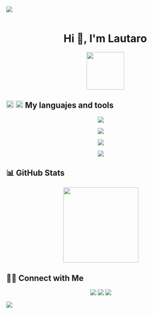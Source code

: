 <!--horizontal divider(gradiant)-->
<img src="https://user-images.githubusercontent.com/73097560/115834477-dbab4500-a447-11eb-908a-139a6edaec5c.gif">

<!--h1 without bottom border-->
<div id="user-content-toc">
  <ul align="center">
    <summary><h1 style="display: inline-block">Hi 👋, I'm Lautaro</h1></summary>
    <img width="100px" src="https://visitcount.itsvg.in/api?id=lautaRoldan&icon=0&color=1"/>
  </ul>
</div>


## <picture> <img src = "https://github.com/7oSkaaa/7oSkaaa/blob/main/Images/Programming_Languages.gif?raw=true" width = 20px>  </picture>  <picture> <img src = "https://github.com/7oSkaaa/7oSkaaa/blob/main/Images/CP_PS.gif?raw=true" width = 20px>  </picture> My languajes and tools

<p align="center">
  <a href="https://skillicons.dev">
    <img src="https://skillicons.dev/icons?i=html,css,c,js,react,nextjs,py,php,laravel,mysql&perline=5" />
  </a>
</p>

<p align="center">
  <a href="https://skillicons.dev">
    <img src="https://skillicons.dev/icons?i=bootstrap,nodejs,npm,docker,yarn,postman&perline=6" />
  </a>
</p>

<p align="center">
  <a href="https://skillicons.dev">
    <img src="https://skillicons.dev/icons?i=bash,powershell,ubuntu,windows,linux,git&perline=6" />
  </a>
</p>

<p align="center">
  <a href="https://skillicons.dev">
    <img src="https://skillicons.dev/icons?i=figma,aws,ps&perline=3" />
  </a>
</p>

## 📊 GitHub Stats

<div align="center">
  <img align="" height='200px' src="https://github-readme-streak-stats.herokuapp.com/?user=lautaRoldan&theme=react&hide_border=true"/>
</div>

## 🤝🏻 Connect with Me

<p align="center">
  <a href="https://www.linkedin.com/in/lautaroezequielroldan/"><img src="https://img.shields.io/badge/-Lautaro%20Roldan-0077B5?style=flat&logo=Linkedin&logoColor=white"/></a>
  <a href="mailto:lautaro-22@live.com.ar"><img src="https://img.shields.io/badge/lautaro-22@live.com.ar-D14836?style=flat&logo=Gmail&logoColor=white"/></a>
  <a href="https://www.instagram.com/laucha_a/"><img src="https://img.shields.io/badge/-@laucha_a-E4405F?style=flat&logo=Instagram&logoColor=white"/></a>
</p>

<!--horizontal divider(gradiant)-->
<img src="https://user-images.githubusercontent.com/73097560/115834477-dbab4500-a447-11eb-908a-139a6edaec5c.gif">
